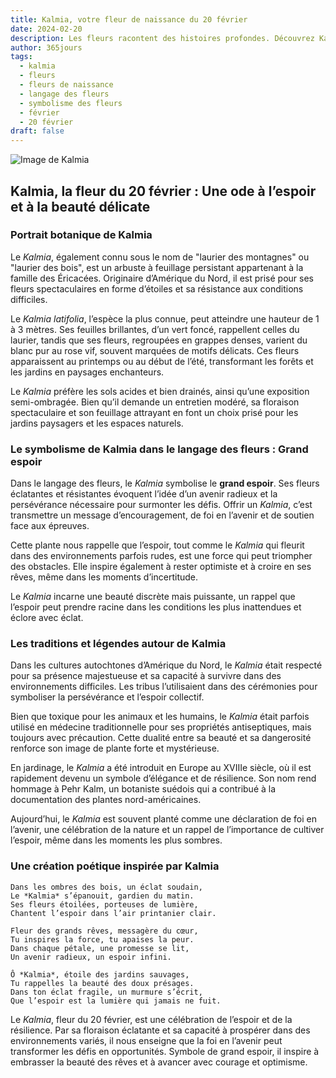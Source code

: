 ```yaml
---
title: Kalmia, votre fleur de naissance du 20 février
date: 2024-02-20
description: Les fleurs racontent des histoires profondes. Découvrez Kalmia, votre fleur de naissance du 20 février, ses symboles et récits fascinants. Plongez dans sa signification et son langage unique dans l'art floral.
author: 365jours
tags:
  - kalmia
  - fleurs
  - fleurs de naissance
  - langage des fleurs
  - symbolisme des fleurs
  - février
  - 20 février
draft: false
---
```


![Image de Kalmia](https://cdn.pixabay.com/photo/2015/05/17/12/01/kalmia-770766_1280.jpg#center)


## Kalmia, la fleur du 20 février : Une ode à l’espoir et à la beauté délicate

### Portrait botanique de Kalmia

Le _Kalmia_, également connu sous le nom de "laurier des montagnes" ou "laurier des bois", est un arbuste à feuillage persistant appartenant à la famille des Éricacées. Originaire d’Amérique du Nord, il est prisé pour ses fleurs spectaculaires en forme d’étoiles et sa résistance aux conditions difficiles.

Le _Kalmia latifolia_, l’espèce la plus connue, peut atteindre une hauteur de 1 à 3 mètres. Ses feuilles brillantes, d’un vert foncé, rappellent celles du laurier, tandis que ses fleurs, regroupées en grappes denses, varient du blanc pur au rose vif, souvent marquées de motifs délicats. Ces fleurs apparaissent au printemps ou au début de l’été, transformant les forêts et les jardins en paysages enchanteurs.

Le _Kalmia_ préfère les sols acides et bien drainés, ainsi qu’une exposition semi-ombragée. Bien qu’il demande un entretien modéré, sa floraison spectaculaire et son feuillage attrayant en font un choix prisé pour les jardins paysagers et les espaces naturels.

### Le symbolisme de Kalmia dans le langage des fleurs : Grand espoir

Dans le langage des fleurs, le _Kalmia_ symbolise le **grand espoir**. Ses fleurs éclatantes et résistantes évoquent l’idée d’un avenir radieux et la persévérance nécessaire pour surmonter les défis. Offrir un _Kalmia_, c’est transmettre un message d’encouragement, de foi en l’avenir et de soutien face aux épreuves.

Cette plante nous rappelle que l’espoir, tout comme le _Kalmia_ qui fleurit dans des environnements parfois rudes, est une force qui peut triompher des obstacles. Elle inspire également à rester optimiste et à croire en ses rêves, même dans les moments d’incertitude.

Le _Kalmia_ incarne une beauté discrète mais puissante, un rappel que l’espoir peut prendre racine dans les conditions les plus inattendues et éclore avec éclat.

### Les traditions et légendes autour de Kalmia

Dans les cultures autochtones d’Amérique du Nord, le _Kalmia_ était respecté pour sa présence majestueuse et sa capacité à survivre dans des environnements difficiles. Les tribus l’utilisaient dans des cérémonies pour symboliser la persévérance et l’espoir collectif.

Bien que toxique pour les animaux et les humains, le _Kalmia_ était parfois utilisé en médecine traditionnelle pour ses propriétés antiseptiques, mais toujours avec précaution. Cette dualité entre sa beauté et sa dangerosité renforce son image de plante forte et mystérieuse.

En jardinage, le _Kalmia_ a été introduit en Europe au XVIIIe siècle, où il est rapidement devenu un symbole d’élégance et de résilience. Son nom rend hommage à Pehr Kalm, un botaniste suédois qui a contribué à la documentation des plantes nord-américaines.

Aujourd’hui, le _Kalmia_ est souvent planté comme une déclaration de foi en l’avenir, une célébration de la nature et un rappel de l’importance de cultiver l’espoir, même dans les moments les plus sombres.

### Une création poétique inspirée par Kalmia

```
Dans les ombres des bois, un éclat soudain,  
Le *Kalmia* s’épanouit, gardien du matin.  
Ses fleurs étoilées, porteuses de lumière,  
Chantent l’espoir dans l’air printanier clair.  

Fleur des grands rêves, messagère du cœur,  
Tu inspires la force, tu apaises la peur.  
Dans chaque pétale, une promesse se lit,  
Un avenir radieux, un espoir infini.  

Ô *Kalmia*, étoile des jardins sauvages,  
Tu rappelles la beauté des doux présages.  
Dans ton éclat fragile, un murmure s’écrit,  
Que l’espoir est la lumière qui jamais ne fuit.  
```

Le _Kalmia_, fleur du 20 février, est une célébration de l’espoir et de la résilience. Par sa floraison éclatante et sa capacité à prospérer dans des environnements variés, il nous enseigne que la foi en l’avenir peut transformer les défis en opportunités. Symbole de grand espoir, il inspire à embrasser la beauté des rêves et à avancer avec courage et optimisme.
